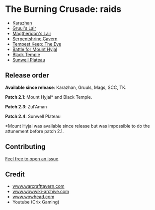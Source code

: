 # The Burning Crusade: raids

- [Karazhan](./karazhan.md)
- [Gruul's Lair](./gruul.md)
- [Magtheridon's Lair](./mags.md)
- [Serpentshrine Cavern](./ssc.md)
- [Tempest Keep: The Eye](./tk.md)
- [Battle for Mount Hyjal](./mh.md)
- [Black Temple](./bt.md)
- [Sunwell Plateau](./swp.md)

## Release order

**Available since release**: Karazhan, Gruuls, Mags, SCC, TK.

**Patch 2.1**: Mount Hyjal* and Black Temple.

**Patch 2.3**: Zul'Aman

**Patch 2.4**: Sunwell Plateau

*Mount Hyjal was available since release but was impossible to do the attunement before patch 2.1.

## Contributing

[Feel free to open an issue](https://github.com/monadplus/tbc/issues).

## Credit

- www.warcrafttavern.com
- www.wowwiki-archive.com
- www.wowhead.com
- Youtube (Crix Gaming)
